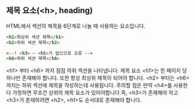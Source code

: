 ## 제목 요소(\<h>, heading)

HTML에서 섹션의 제목을 6단계로 나눌 때 사용하는 요소입니다.

```html
<h1>최상위 섹션 제목</h1>
<h2>하위 섹션 제목</h2>

<--! <h3> ~ <h5>가 없으므로 오류 -->
<h6>하위 섹션 제목</h6>
```

\<h1> 부터 \<h6> 까지 점점 하위 섹션을 나타냅니다. 제목 요소 \<h1>는 한 페이지 당 하나만 존재해야 합니다. 또한 항상 최상위 제목이 되어야 합니다. \<h2> 부터는 \<h6> 까지는 하위 섹션에 제목을 작성하는데 사용됩니다. 주의할 점은 만약 \<h4>를 사용한다 가정하면 무조건 상위의 제목 요소가 있어야합니다.즉, \<h3>가 존재해야 하고 \<h3>가 존재하려면 \<h2>, \<h1>도 순서대로 존재해야 합니다.
